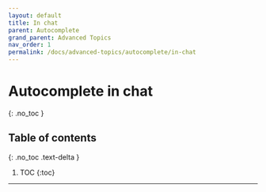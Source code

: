 ```yaml
---
layout: default
title: In chat
parent: Autocomplete
grand_parent: Advanced Topics
nav_order: 1
permalink: /docs/advanced-topics/autocomplete/in-chat
---
```


# Autocomplete in chat
{: .no_toc }

## Table of contents
{: .no_toc .text-delta }

1. TOC
{:toc}

---